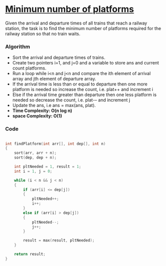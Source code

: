 # [Minimum number of platforms](https://practice.geeksforgeeks.org/problems/minimum-platforms-1587115620/1)

Given the arrival and departure times of all trains that reach a railway station, the task is to find the minimum number of platforms required for the railway station so that no train waits.

### Algorithm

-   Sort the arrival and departure times of trains.
-   Create two pointers i=1, and j=0 and a variable to store ans and current count platforms.
-   Run a loop while i<n and j<n and compare the ith element of arrival array and jth element of departure array.
-   If the arrival time is less than or equal to departure then one more platform is needed so increase the count, i.e. plat++ and increment i
-   Else if the arrival time greater than departure then one less platform is needed so decrease the count, i.e. plat-– and increment j
-   Update the ans, i.e ans = max(ans, plat).
-   **Time Complexity: O(n log n)**
-   **space Complexity: O(1)**

### Code

```cpp

int findPlatform(int arr[], int dep[], int n)
{
    sort(arr, arr + n);
    sort(dep, dep + n);

    int pltNeeded = 1, result = 1;
    int i = 1, j = 0;

    while (i < n && j < n)
    {
        if (arr[i] <= dep[j])
        {
            pltNeeded++;
            i++;
        }
        else if (arr[i] > dep[j])
        {
            pltNeeded--;
            j++;
        }

        result = max(result, pltNeeded);
    }

    return result;
}
```
